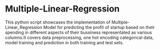 # Multiple-Linear-Regression

This python script showcases the implementation of Multiple-Linear_Regression Model for predicting the profit of startup based on their spending in different aspects of their bussiness representated as various columns.It covers data preprocessing, one hot encoding categorical data, model training and prediction in both training and test sets.
